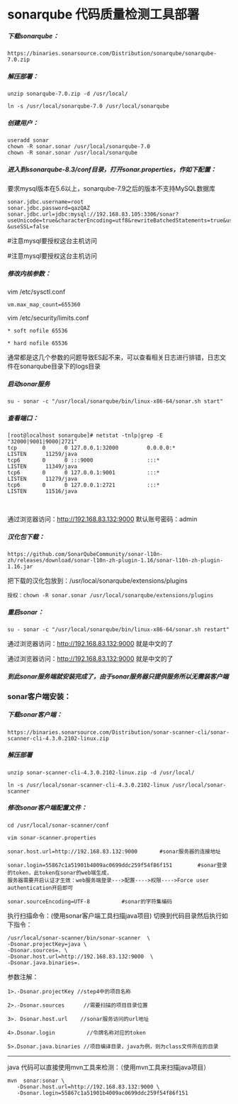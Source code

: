 # sonarqube 代码质量检测工具部署

##### 下载sonarqube：

```
https://binaries.sonarsource.com/Distribution/sonarqube/sonarqube-7.0.zip
```

##### 解压部署：

```
unzip sonarqube-7.0.zip -d /usr/local/

ln -s /usr/local/sonarqube-7.0 /usr/local/sonarqube
```

##### 创建用户：

```
useradd sonar 
chown -R sonar.sonar /usr/local/sonarqube-7.0
chown -R sonar.sonar /usr/local/sonarqube
```

##### 进入到ssonarqube-8.3/conf目录，打开sonar.properties，作如下配置：

要求mysql版本在5.6以上，sonarqube-7.9之后的版本不支持MySQL数据库

```
sonar.jdbc.username=root
sonar.jdbc.password=qazQAZ
sonar.jdbc.url=jdbc:mysql://192.168.83.105:3306/sonar?useUnicode=true&characterEncoding=utf8&rewriteBatchedStatements=true&useConfigs=maxPerformance
&useSSL=false
```

#注意mysql要授权这台主机访问

#注意mysql要授权这台主机访问

##### 修改内核参数：

vim /etc/sysctl.conf 

```
vm.max_map_count=655360
```

vim  /etc/security/limits.conf
```
* soft nofile 65536

* hard nofile 65536
```


通常都是这几个参数的问题导致ES起不来，可以查看相关日志进行排错，日志文件在sonarqube目录下的logs目录

##### 启动sonar服务

```
su - sonar -c "/usr/local/sonarqube/bin/linux-x86-64/sonar.sh start"
```

##### 查看端口：

```
[root@localhost sonarqube]# netstat -tnlp|grep -E "32000|9001|9000|2721"
tcp        0      0 127.0.0.1:32000         0.0.0.0:*               LISTEN      11259/java          
tcp6       0      0 :::9000                 :::*                    LISTEN      11349/java          
tcp6       0      0 127.0.0.1:9001          :::*                    LISTEN      11279/java          
tcp6       0      0 127.0.0.1:2721          :::*                    LISTEN      11516/java     
```

​     

通过浏览器访问：http://192.168.83.132:9000
默认账号密码：admin

##### 汉化包下载：

```
https://github.com/SonarQubeCommunity/sonar-l10n-zh/releases/download/sonar-l10n-zh-plugin-1.16/sonar-l10n-zh-plugin-1.16.jar
```

把下载的汉化包放到：/usr/local/sonarqube/extensions/plugins

```
授权：chown -R sonar.sonar /usr/local/sonarqube/extensions/plugins
```

##### 重启sonar：

```
su - sonar -c "/usr/local/sonarqube/bin/linux-x86-64/sonar.sh restart"
```

通过浏览器访问：http://192.168.83.132:9000  就是中文的了

通过浏览器访问：http://192.168.83.132:9000  就是中文的了

##### 到此sonar服务端就安装完成了，由于sonar服务器只提供服务所以无需装客户端
### sonar客户端安装：

##### 下载sonar客户端：

```
https://binaries.sonarsource.com/Distribution/sonar-scanner-cli/sonar-scanner-cli-4.3.0.2102-linux.zip
```

##### 解压部署

```
unzip sonar-scanner-cli-4.3.0.2102-linux.zip -d /usr/local/

ln -s /usr/local/sonar-scanner-cli-4.3.0.2102-linux /usr/local/sonar-scanner
```

##### 修改sonar客户端配置文件：

```
cd /usr/local/sonar-scanner/conf

vim sonar-scanner.properties

sonar.host.url=http://192.168.83.132:9000		#sonar服务器的连接地址

sonar.login=55867c1a51901b4009ac0699ddc259f54f86f151		#sonar登录的token，此token在sonar的web端生成，
服务器需要开启认证才生效：web服务端登录--->配置---->权限---->Force user authentication开启即可

sonar.sourceEncoding=UTF-8			#sonar的字符集编码
```

执行扫描命令：(使用sonar客户端工具扫描java项目)
切换到代码目录然后执行如下指令：

```
/usr/local/sonar-scanner/bin/sonar-scanner  \
-Dsonar.projectKey=java \
-Dsonar.sources=. \
-Dsonar.host.url=http://192.168.83.132:9000  \
-Dsonar.java.binaries=.
```

参数注解：

```
1>.-Dsonar.projectKey //step4中的项目名称

2>.-Dsonar.sources      //需要扫描的项目目录位置

3>. Dsonar.host.url    //sonar服务访问的url地址

4>.Dsonar.login          //令牌名称对应的token

5>.Dsonar.java.binaries //项目编译目录，java为例，则为class文件所在的目录
```



---------------------------------------------
java 代码可以直接使用mvn工具来检测：（使用mvn工具来扫描java项目）

```
mvn  sonar:sonar \
   -Dsonar.host.url=http://192.168.83.132:9000 \
   -Dsonar.login=55867c1a51901b4009ac0699ddc259f54f86f151
```

